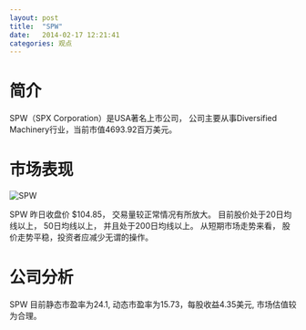 ```yaml
---
layout: post
title:  "SPW"
date:   2014-02-17 12:21:41
categories: 观点
---
```


# 简介
SPW（SPX Corporation）是USA著名上市公司，
公司主要从事Diversified Machinery行业，当前市值4693.92百万美元。

# 市场表现

![SPW](http://finviz.com/chart.ashx?t=SPW&ty=c&ta=1&p=d&s=l)

SPW 昨日收盘价 $104.85，
交易量较正常情况有所放大。
目前股价处于20日均线以上，
50日均线以上，
并且处于200日均线以上。
从短期市场走势来看，
股价走势平稳，投资者应减少无谓的操作。

# 公司分析
SPW 目前静态市盈率为24.1, 动态市盈率为15.73，每股收益4.35美元,
市场估值较为合理。
